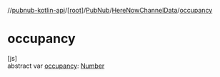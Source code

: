 //[pubnub-kotlin-api](../../../../index.md)/[[root]](../../index.md)/[PubNub](../index.md)/[HereNowChannelData](index.md)/[occupancy](occupancy.md)

# occupancy

[js]\
abstract var [occupancy](occupancy.md): [Number](https://kotlinlang.org/api/latest/jvm/stdlib/kotlin-stdlib/kotlin/-number/index.html)
